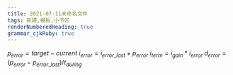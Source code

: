 ```yaml
---
title: 2021-07-11未命名文件 
tags: 新建,模板,小书匠
renderNumberedHeading: true
grammar_cjkRuby: true
---
```


$p_{error}= target - current$
$i_{error}=i_{error\_last} + p_{error}$
$i_{term} = i_{gain} * i_{error}$
$d_{error}=(p_{error} - p_{error\_last})/t_{during}$
